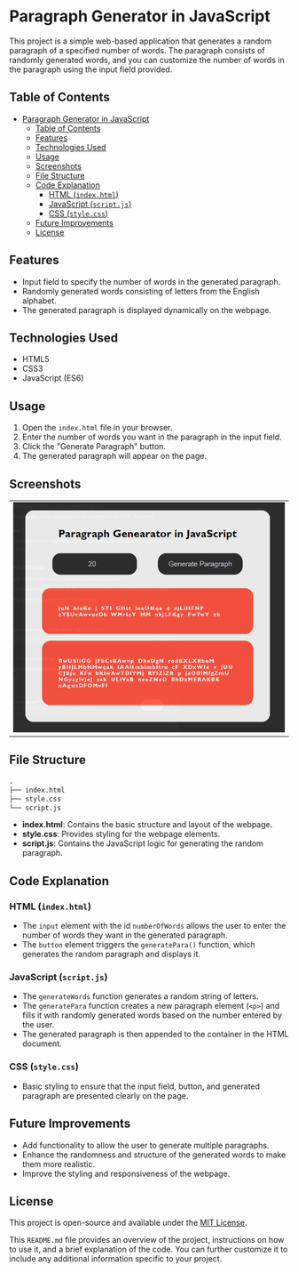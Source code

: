 # Paragraph Generator in JavaScript

This project is a simple web-based application that generates a random paragraph of a specified number of words. The paragraph consists of randomly generated words, and you can customize the number of words in the paragraph using the input field provided.

## Table of Contents

- [Paragraph Generator in JavaScript](#paragraph-generator-in-javascript)
  - [Table of Contents](#table-of-contents)
  - [Features](#features)
  - [Technologies Used](#technologies-used)
  - [Usage](#usage)
  - [Screenshots](#screenshots)
  - [File Structure](#file-structure)
  - [Code Explanation](#code-explanation)
    - [HTML (`index.html`)](#html-indexhtml)
    - [JavaScript (`script.js`)](#javascript-scriptjs)
    - [CSS (`style.css`)](#css-stylecss)
  - [Future Improvements](#future-improvements)
  - [License](#license)

## Features

- Input field to specify the number of words in the generated paragraph.
- Randomly generated words consisting of letters from the English alphabet.
- The generated paragraph is displayed dynamically on the webpage.

## Technologies Used

- HTML5
- CSS3
- JavaScript (ES6)

## Usage

1. Open the `index.html` file in your browser.
2. Enter the number of words you want in the paragraph in the input field.
3. Click the "Generate Paragraph" button.
4. The generated paragraph will appear on the page.

## Screenshots

<table style="width: 100%; text-align: center;">
  <tr>
    <td>
      <img src="./image.png" alt="Working of the Website" style="max-width: 100%; height: auto;">
    </td>
  </tr>
</table>

## File Structure

```code
.
├── index.html
├── style.css
└── script.js
```

- **index.html**: Contains the basic structure and layout of the webpage.
- **style.css**: Provides styling for the webpage elements.
- **script.js**: Contains the JavaScript logic for generating the random paragraph.

## Code Explanation

### HTML (`index.html`)

- The `input` element with the id `numberOfWords` allows the user to enter the number of words they want in the generated paragraph.
- The `button` element triggers the `generatePara()` function, which generates the random paragraph and displays it.

### JavaScript (`script.js`)

- The `generateWords` function generates a random string of letters.
- The `generatePara` function creates a new paragraph element (`<p>`) and fills it with randomly generated words based on the number entered by the user.
- The generated paragraph is then appended to the container in the HTML document.

### CSS (`style.css`)

- Basic styling to ensure that the input field, button, and generated paragraph are presented clearly on the page.

## Future Improvements

- Add functionality to allow the user to generate multiple paragraphs.
- Enhance the randomness and structure of the generated words to make them more realistic.
- Improve the styling and responsiveness of the webpage.

## License

This project is open-source and available under the [MIT License](LICENSE).

This `README.md` file provides an overview of the project, instructions on how to use it, and a brief explanation of the code. You can further customize it to include any additional information specific to your project.
